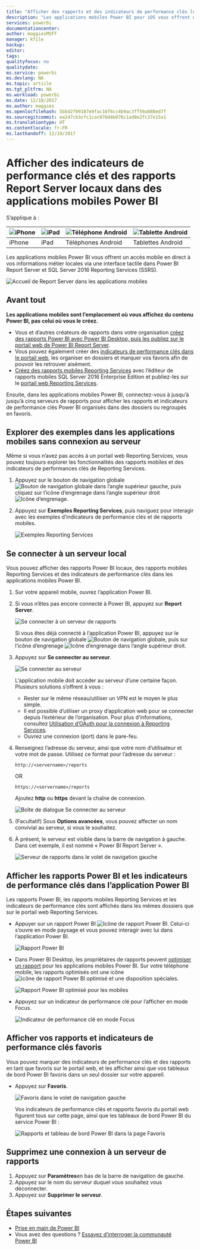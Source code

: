 ```yaml
---
title: "Afficher des rapports et des indicateurs de performance clés locaux dans des applications mobiles Power BI"
description: "Les applications mobiles Power BI pour iOS vous offrent un accès mobile en direct à vos informations métier locales via une interface tactile dans SQL Server Reporting Services et Power BI Report Server."
services: powerbi
documentationcenter: 
author: maggiesMSFT
manager: kfile
backup: 
editor: 
tags: 
qualityfocus: no
qualitydate: 
ms.service: powerbi
ms.devlang: NA
ms.topic: article
ms.tgt_pltfrm: NA
ms.workload: powerbi
ms.date: 12/18/2017
ms.author: maggies
ms.openlocfilehash: 5bbd2f09187e9fac16f6cc4b9ac3ff59a888ed7f
ms.sourcegitcommit: ea247cb3cfc1cac076d4b076c1ad8e2fc37e15a1
ms.translationtype: HT
ms.contentlocale: fr-FR
ms.lasthandoff: 12/19/2017
---
```

# <a name="view-on-premises-report-server-reports-and-kpis-in-the-power-bi-mobile-apps"></a>Afficher des indicateurs de performance clés et des rapports Report Server locaux dans des applications mobiles Power BI
S’applique à :

| ![iPhone](media/mobile-app-ssrs-kpis-mobile-on-premises-reports/iphone-logo-50-px.png) | ![iPad](media/mobile-app-ssrs-kpis-mobile-on-premises-reports/ipad-logo-50-px.png) | ![Téléphone Android](media/mobile-app-ssrs-kpis-mobile-on-premises-reports/android-phone-logo-50-px.png) | ![Tablette Android](media/mobile-app-ssrs-kpis-mobile-on-premises-reports/android-tablet-logo-50-px.png) |
|:--- |:--- |:--- |:--- |
| iPhone |iPad |Téléphones Android |Tablettes Android |

Les applications mobiles Power BI vous offrent un accès mobile en direct à vos informations métier locales via une interface tactile dans Power BI Report Server et SQL Server 2016 Reporting Services (SSRS). 

 ![Accueil de Report Server dans les applications mobiles](media/mobile-app-ssrs-kpis-mobile-on-premises-reports/power-bi-ipad-pbi-report-server-home.png)

## <a name="first-things-first"></a>Avant tout
**Les applications mobiles sont l’emplacement où vous affichez du contenu Power BI, pas celui où vous le créez.**

* Vous et d’autres créateurs de rapports dans votre organisation [créez des rapports Power BI avec Power BI Desktop, puis les publiez sur le portail web de Power BI Report Server](report-server/quickstart-create-powerbi-report.md). 
* Vous pouvez également créer des [indicateurs de performance clés dans le portail web](https://docs.microsoft.com/sql/reporting-services/working-with-kpis-in-reporting-services), les organiser en dossiers et marquer vos favoris afin de pouvoir les retrouver aisément. 
* [Créez des rapports mobiles Reporting Services](https://docs.microsoft.com/sql/reporting-services/mobile-reports/create-mobile-reports-with-sql-server-mobile-report-publisher) avec l’éditeur de rapports mobiles SQL Server 2016 Enterprise Edition et publiez-les sur le [portail web Reporting Services](https://docs.microsoft.com/sql/reporting-services/web-portal-ssrs-native-mode).  

Ensuite, dans les applications mobiles Power BI, connectez-vous à jusqu’à jusqu’à cinq serveurs de rapports pour afficher les rapports et indicateurs de performance clés Power BI organisés dans des dossiers ou regroupés en favoris. 

## <a name="explore-samples-in-the-mobile-apps-without-a-server-connection"></a>Explorer des exemples dans les applications mobiles sans connexion au serveur
Même si vous n’avez pas accès à un portail web Reporting Services, vous pouvez toujours explorer les fonctionnalités des rapports mobiles et des indicateurs de performances clés de Reporting Services. 

1. Appuyez sur le bouton de navigation globale ![Bouton de navigation globale](media/mobile-app-ssrs-kpis-mobile-on-premises-reports/power-bi-iphone-global-nav-button.png) dans l’angle supérieur gauche, puis cliquez sur l’icône d’engrenage dans l’angle supérieur droit ![Icône d’engrenage](media/mobile-app-ssrs-kpis-mobile-on-premises-reports/power-bi-ios-settings-icon.png).
2. Appuyez sur **Exemples Reporting Services**, puis naviguez pour interagir avec les exemples d’indicateurs de performance clés et de rapports mobiles.
   
   ![Exemples Reporting Services](media/mobile-app-ssrs-kpis-mobile-on-premises-reports/power-bi-iphone-ssrs-samples.png)

## <a name="connect-to-an-on-premises-server"></a>Se connecter à un serveur local
Vous pouvez afficher des rapports Power BI locaux, des rapports mobiles Reporting Services et des indicateurs de performance clés dans les applications mobiles Power BI. 

1. Sur votre appareil mobile, ouvrez l’application Power BI.
2. Si vous n’êtes pas encore connecté à Power BI, appuyez sur **Report Server**.
   
   ![Se connecter à un serveur de rapports](media/mobile-app-ssrs-kpis-mobile-on-premises-reports/power-bi-connect-to-rs-login.png)
   
   Si vous êtes déjà connecté à l’application Power BI, appuyez sur le bouton de navigation globale ![Bouton de navigation globale](media/mobile-app-ssrs-kpis-mobile-on-premises-reports/power-bi-iphone-global-nav-button.png), puis sur l’icône d’engrenage ![Icône d’engrenage](media/mobile-app-ssrs-kpis-mobile-on-premises-reports/power-bi-ios-settings-icon.png) dans l’angle supérieur droit.
3. Appuyez sur **Se connecter au serveur**.
   
    ![Se connecter au serveur](media/mobile-app-ssrs-kpis-mobile-on-premises-reports/power-bi-android-server-sign-in.png)

     L’application mobile doit accéder au serveur d’une certaine façon. Plusieurs solutions s’offrent à vous :

    - Rester sur le même réseau/utiliser un VPN est le moyen le plus simple.
    - Il est possible d’utiliser un proxy d’application web pour se connecter depuis l’extérieur de l’organisation. Pour plus d’informations, consultez [Utilisation d’OAuth pour la connexion à Reporting Services](mobile-oauth-ssrs.md). 
    - Ouvrez une connexion (port) dans le pare-feu.

1. Renseignez l’adresse du serveur, ainsi que votre nom d’utilisateur et votre mot de passe. Utilisez ce format pour l’adresse du serveur :
   
     `http://<servername>/reports`
   
     OR
   
     `https://<servername>/reports`
   
   Ajoutez **http** ou **https** devant la chaîne de connexion.
   
    ![Boîte de dialogue Se connecter au serveur](media/mobile-app-ssrs-kpis-mobile-on-premises-reports/power-bi-ios-connect-to-server-dialog.png)
5. (Facultatif) Sous **Options avancées**, vous pouvez affecter un nom convivial au serveur, si vous le souhaitez.
6. À présent, le serveur est visible dans la barre de navigation à gauche. Dans cet exemple, il est nommé « Power BI Report Server ».
   
   ![Serveur de rapports dans le volet de navigation gauche](media/mobile-app-ssrs-kpis-mobile-on-premises-reports/power-bi-iphone-left-nav-report-server.png)

## <a name="view-power-bi-reports-and-kpis-in-the-power-bi-app"></a>Afficher les rapports Power BI et les indicateurs de performance clés dans l’application Power BI
Les rapports Power BI, les rapports mobiles Reporting Services et les indicateurs de performance clés sont affichés dans les mêmes dossiers que sur le portail web Reporting Services. 

* Appuyer sur un rapport Power BI ![Icône de rapport Power BI](media/mobile-app-ssrs-kpis-mobile-on-premises-reports/power-bi-rs-mobile-report-icon.png). Celui-ci s’ouvre en mode paysage et vous pouvez interagir avec lui dans l’application Power BI.
  
    ![Rapport Power BI](media/mobile-app-ssrs-kpis-mobile-on-premises-reports/power-bi-iphone-report-server-report.png)
* Dans Power BI Desktop, les propriétaires de rapports peuvent [optimiser un rapport](desktop-create-phone-report.md) pour les applications mobiles Power BI. Sur votre téléphone mobile, les rapports optimisés ont une icône ![icône de rapport Power BI optimisé](media/mobile-app-ssrs-kpis-mobile-on-premises-reports/power-bi-rs-mobile-optimized-icon.png) et une disposition spéciales.
  
    ![Rapport Power BI optimisé pour les mobiles](media/mobile-app-ssrs-kpis-mobile-on-premises-reports/power-bi-rs-mobile-optimized-report.png)
* Appuyez sur un indicateur de performance clé pour l’afficher en mode Focus.
  
    ![Indicateur de performance clé en mode Focus](media/mobile-app-ssrs-kpis-mobile-on-premises-reports/pbi_ipad_ssmrp_tile.png)

## <a name="view-your-favorite-kpis-and-reports"></a>Afficher vos rapports et indicateurs de performance clés favoris
Vous pouvez marquer des indicateurs de performance clés et des rapports en tant que favoris sur le portail web, et les afficher ainsi que vos tableaux de bord Power BI favoris dans un seul dossier sur votre appareil.

* Appuyez sur **Favoris**.
  
   ![Favoris dans le volet de navigation gauche](media/mobile-app-ssrs-kpis-mobile-on-premises-reports/power-bi-ipad-faves-pbi-report-server-update.png)
  
   Vos indicateurs de performance clés et rapports favoris du portail web figurent tous sur cette page, ainsi que les tableaux de bord Power BI du service Power BI :
  
   ![Rapports et tableau de bord Power BI dans la page Favoris](media/mobile-app-ssrs-kpis-mobile-on-premises-reports/power-bi-ipad-favorites.png)

## <a name="remove-a-connection-to-a-report-server"></a>Supprimez une connexion à un serveur de rapports
1. Appuyez sur **Paramètres**en bas de la barre de navigation de gauche.
2. Appuyez sur le nom du serveur duquel vous souhaitez vous déconnecter.
3. Appuyez sur **Supprimer le serveur**.

## <a name="next-steps"></a>Étapes suivantes
* [Prise en main de Power BI](service-get-started.md)  
* Vous avez des questions ? [Essayez d’interroger la communauté Power BI](http://community.powerbi.com/)

